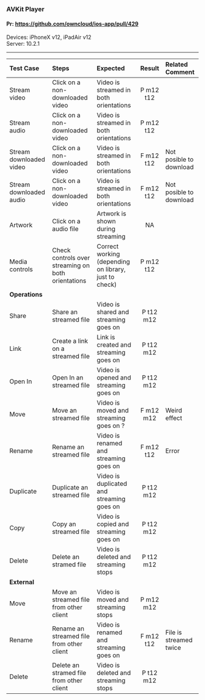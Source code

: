 ###  AVKit Player

#### Pr: https://github.com/owncloud/ios-app/pull/429

Devices: iPhoneX v12, iPadAir v12<br>
Server: 10.2.1

---

 
| Test Case | Steps | Expected | Result | Related Comment | 
| :-------- | :---- | :------- | :----: | :-------------- | 
| Stream video | Click on a non-downloaded video | Video is streamed in both orientations| P m12 t12 |  |  |
| Stream audio | Click on a non-downloaded video | Video is streamed in both orientations | P m12 t12 |  |  |
| Stream downloaded video | Click on a non-downloaded video | Video is streamed in both orientations| F m12 t12 | Not posible to download | P m12 t12 |
| Stream downloaded audio | Click on a non-downloaded video | Video is streamed in both orientations | F m12 t12 | Not posible to download | P m12 t12 |
| Artwork | Click on a audio file  | Artwork is shown during streaming | NA |  |  |
| Media controls | Check controls over streaming on both orientations | Correct working (depending on library, just to check) | P m12 t12 |  |  |
|**Operations**|||||||
| Share | Share an streamed file | Video is shared and streaming goes on | P t12 m12|  |  |
| Link | Create a link on a streamed file | Link is created and streaming goes on| P t12 m12 |  |  |
| Open In | Open In an streamed file | Video is opened and streaming goes on| P t12 m12 |  |  |
| Move | Move an streamed file | Video is moved and streaming goes on ?| F m12 m12 | Weird effect |  |
| Rename | Rename an streamed file | Video is renamed and streaming goes on| F m12 t12 | Error |  |
| Duplicate | Duplicate an streamed file | Video is duplicated and streaming goes on| P t12 m12 |  |  |
| Copy | Copy an streamed file | Video is copied and streaming goes on| P t12 m12 |  |  |
| Delete | Delete an stramed file | Video is deleted and streaming stops| P t12 m12 |  |  |
|**External**|||||||
| Move | Move an streamed file from other client | Video is moved and streaming stops | P m12 m12 |  |  |
| Rename | Rename an streamed file from other client | Video is renamed and streaming goes on| F m12 t12 | File is streamed twice |  |
| Delete | Delete an stramed file from other client | Video is deleted and streaming stops| P t12 m12 |  |  |